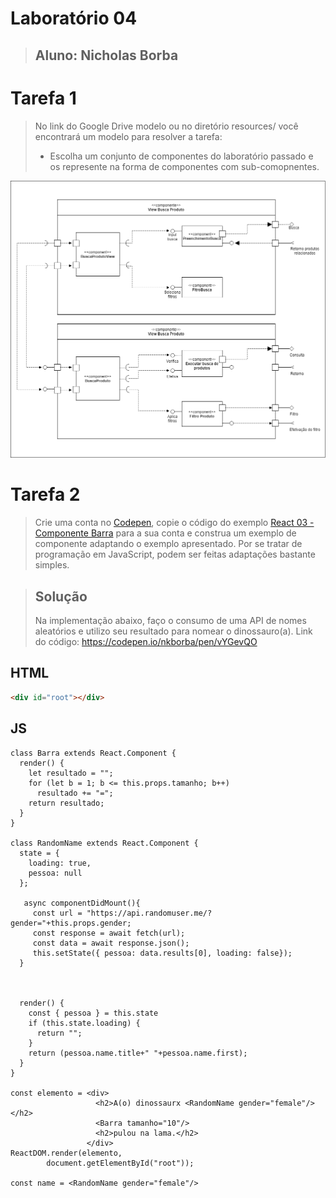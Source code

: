 # Laboratório 04
> ## Aluno: Nicholas Borba

# Tarefa 1
> No link do Google Drive modelo ou no diretório resources/ você encontrará um modelo para resolver a tarefa: 
> - Escolha um conjunto de componentes do laboratório passado e os represente na forma de componentes com sub-comopnentes.

![](images/01.png)

# Tarefa 2

> Crie uma conta no [Codepen](https://codepen.io/), copie o código do exemplo [React 03 - Componente Barra](https://codepen.io/santanche/pen/KKzmbwR) para a sua conta e construa um exemplo de componente adaptando o exemplo apresentado. Por se tratar de programação em JavaScript, podem ser feitas adaptações bastante simples.

> ## Solução 
> Na implementação abaixo, faço o consumo de uma API de nomes aleatórios e utilizo seu resultado para nomear o dinossauro(a).
> Link do código: https://codepen.io/nkborba/pen/vYGevQO

## HTML
~~~ HTML
<div id="root"></div>
~~~
## JS
~~~ JS
class Barra extends React.Component {
  render() {
    let resultado = "";
    for (let b = 1; b <= this.props.tamanho; b++)
      resultado += "=";
    return resultado;
  }
}

class RandomName extends React.Component {
  state = {
    loading: true,
    pessoa: null
  };
  
   async componentDidMount(){
     const url = "https://api.randomuser.me/?gender="+this.props.gender;
     const response = await fetch(url);
     const data = await response.json();
     this.setState({ pessoa: data.results[0], loading: false});
  }
  
  
  
  render() {
    const { pessoa } = this.state
    if (this.state.loading) {
      return "";
    }
    return (pessoa.name.title+" "+pessoa.name.first);
  }
}

const elemento = <div>
                   <h2>A(o) dinossaurx <RandomName gender="female"/></h2> 
                   <Barra tamanho="10"/>
                   <h2>pulou na lama.</h2>
                 </div> 
ReactDOM.render(elemento, 
        document.getElementById("root"));

const name = <RandomName gender="female"/>
~~~